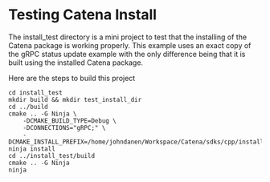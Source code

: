 # Testing Catena Install
The install_test directory is a mini project to test that the installing of the Catena package is working properly. This example uses an exact copy of the gRPC status update example with the only difference being that it is built using the installed Catena package.

Here are the steps to build this project
```
cd install_test
mkdir build && mkdir test_install_dir
cd ../build
cmake .. -G Ninja \
	-DCMAKE_BUILD_TYPE=Debug \
	-DCONNECTIONS="gRPC;" \
    -DCMAKE_INSTALL_PREFIX=/home/johndanen/Workspace/Catena/sdks/cpp/install_test/test_install_dir
ninja install
cd ../install_test/build
cmake .. -G Ninja
ninja
```